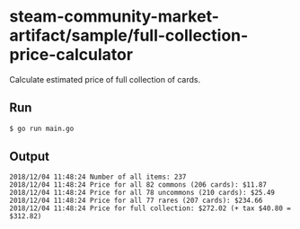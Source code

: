 # steam-community-market-artifact/sample/full-collection-price-calculator

Calculate estimated price of full collection of cards.

## Run

```bash
$ go run main.go
```

## Output

```
2018/12/04 11:48:24 Number of all items: 237
2018/12/04 11:48:24 Price for all 82 commons (206 cards): $11.87
2018/12/04 11:48:24 Price for all 78 uncommons (210 cards): $25.49
2018/12/04 11:48:24 Price for all 77 rares (207 cards): $234.66
2018/12/04 11:48:24 Price for full collection: $272.02 (+ tax $40.80 = $312.82)
```

